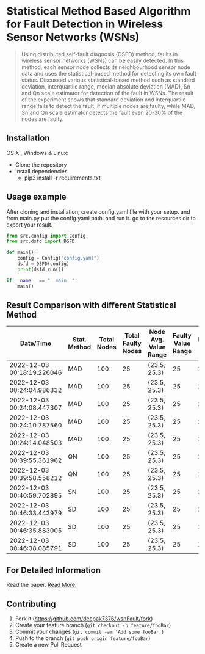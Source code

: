 # Statistical Method Based Algorithm for Fault Detection in Wireless Sensor Networks (WSNs)
> Using distributed self-fault diagnosis (DSFD) method, faults in wireless sensor networks (WSNs) can be
easily detected. In this method, each sensor node collects its neighbourhood sensor node data
and uses the statistical-based method for detecting its own fault status. Discussed various statistical-based method such as standard deviation, interquartile range, median
absolute deviation (MAD), Sn and Qn scale estimator for detection of the fault in WSNs. The
result of the experiment shows that standard deviation and interquartile range fails to detect the
fault, if multiple nodes are faulty, while MAD, Sn and Qn scale estimator detects the fault even
20-30% of the nodes are faulty.

## Installation

OS X , Windows & Linux:

* Clone the repository
* Install dependencies
   * pip3 install -r requirements.txt

## Usage example

After cloning and installation, create config.yaml file with your setup. and from main.py put the config.yaml path. and run it. go to the resources dir to export your result.

```python
from src.config import Config
from src.dsfd import DSFD

def main():
    config = Config("config.yaml")
    dsfd = DSFD(config)
    print(dsfd.run())

if __name__ == "__main__":
    main()
```

## Result Comparison with different Statistical Method

|Date/Time                 |Stat. Method|Total Nodes|Total Faulty Nodes|Node Avg. Value Range|Faulty Value Range|Detection Acc.|False Alaram Rate|False Positive Rate|Avg. Stat Cal. Time|Energy             |FIELD12               |FIELD13|
|--------------------------|------------|-----------|------------------|---------------------|------------------|--------------|-----------------|-------------------|-------------------|-------------------|----------------------|-------|
|2022-12-03 00:18:19.226046|MAD         |100        |25                |(23.5, 25.3)         |25                |25            |(53.2, 80.2)     |0.84               |0.9487179487179487 |0.45454545454545453|2.133846282958984e-06 |0      |
|2022-12-03 00:24:04.986332|MAD         |100        |25                |(23.5, 25.3)         |25                |25            |(53.2, 80.2)     |0.79               |0.8961038961038961 |0.43478260869565216|2.2649765014648438e-06|0      |
|2022-12-03 00:24:08.447307|MAD         |100        |25                |(23.5, 25.3)         |25                |25            |(53.2, 80.2)     |0.83               |0.9230769230769231 |0.5                |2.0503997802734374e-06|0      |
|2022-12-03 00:24:10.787560|MAD         |100        |25                |(23.5, 25.3)         |25                |25            |(53.2, 80.2)     |0.79               |0.9125             |0.3                |1.8572807312011719e-06|0      |
|2022-12-03 00:24:14.048503|MAD         |100        |25                |(23.5, 25.3)         |25                |25            |(53.2, 80.2)     |0.79               |0.9102564102564102 |0.36363636363636365|2.157688140869141e-06 |0      |
|2022-12-03 00:39:55.361962|QN          |100        |25                |(23.5, 25.3)         |25                |25            |(53.2, 80.2)     |0.86               |0.9493670886075949 |0.5238095238095238 |4.084110260009765e-06 |0      |
|2022-12-03 00:39:58.558212|QN          |100        |25                |(23.5, 25.3)         |25                |25            |(53.2, 80.2)     |0.77               |0.8974358974358975 |0.3181818181818182 |2.8109550476074217e-06|0      |
|2022-12-03 00:40:59.702895|SN          |100        |25                |(23.5, 25.3)         |25                |25            |(53.2, 80.2)     |0.79               |0.8734177215189873 |0.47619047619047616|3.4165382385253906e-06|0      |
|2022-12-03 00:46:33.443979|SD          |100        |25                |(23.5, 25.3)         |25                |25            |(53.2, 80.2)     |0.8                |0.9493670886075949 |0.23809523809523808|2.1622180938720703e-05|0      |
|2022-12-03 00:46:35.883005|SD          |100        |25                |(23.5, 25.3)         |25                |25            |(53.2, 80.2)     |0.78               |0.9743589743589743 |0.09090909090909091|1.5265941619873047e-05|0      |
|2022-12-03 00:46:38.085791|SD          |100        |25                |(23.5, 25.3)         |25                |25            |(53.2, 80.2)     |0.76               |0.9743589743589743 |0.0                |1.230001449584961e-05 |0      |

## For Detailed Information

Read the paper. [Read More.](https://github.com/deepak7376/wsnFault/blob/master/assets/finalConferancePaper.pdf)


## Contributing

1. Fork it (<https://github.com/deepak7376/wsnFault/fork>)
2. Create your feature branch (`git checkout -b feature/fooBar`)
3. Commit your changes (`git commit -am 'Add some fooBar'`)
4. Push to the branch (`git push origin feature/fooBar`)
5. Create a new Pull Request
